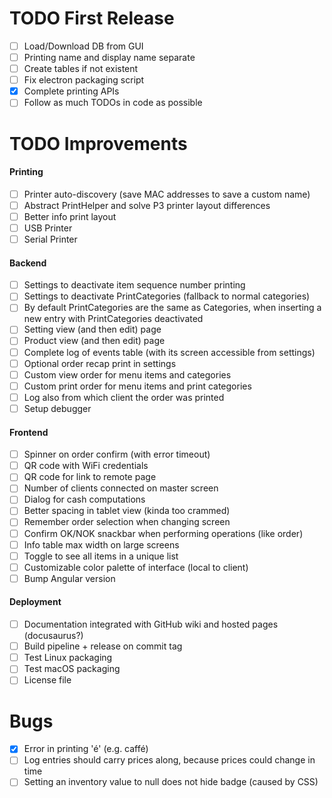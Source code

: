 # TODO First Release
- [ ] Load/Download DB from GUI
- [ ] Printing name and display name separate
- [ ] Create tables if not existent
- [ ] Fix electron packaging script
- [x] Complete printing APIs
- [ ] Follow as much TODOs in code as possible
# TODO Improvements
#### Printing
- [ ] Printer auto-discovery (save MAC addresses to save a custom name)
- [ ] Abstract PrintHelper and solve P3 printer layout differences
- [ ] Better info print layout
- [ ] USB Printer
- [ ] Serial Printer
#### Backend
- [ ] Settings to deactivate item sequence number printing
- [ ] Settings to deactivate PrintCategories (fallback to normal categories)
- [ ] By default PrintCategories are the same as Categories, when inserting a new entry with PrintCategories deactivated
- [ ] Setting view (and then edit) page
- [ ] Product view (and then edit) page
- [ ] Complete log of events table (with its screen accessible from settings)
- [ ] Optional order recap print in settings
- [ ] Custom view order for menu items and categories
- [ ] Custom print order for menu items and print categories
- [ ] Log also from which client the order was printed
- [ ] Setup debugger
#### Frontend
- [ ] Spinner on order confirm (with error timeout)
- [ ] QR code with WiFi credentials
- [ ] QR code for link to remote page
- [ ] Number of clients connected on master screen
- [ ] Dialog for cash computations
- [ ] Better spacing in tablet view (kinda too crammed)
- [ ] Remember order selection when changing screen
- [ ] Confirm OK/NOK snackbar when performing operations (like order)
- [ ] Info table max width on large screens
- [ ] Toggle to see all items in a unique list
- [ ] Customizable color palette of interface (local to client)
- [ ] Bump Angular version
#### Deployment
- [ ] Documentation integrated with GitHub wiki and hosted pages (docusaurus?)
- [ ] Build pipeline + release on commit tag
- [ ] Test Linux packaging
- [ ] Test macOS packaging
- [ ] License file
# Bugs
- [x] Error in printing 'é' (e.g. caffé)
- [ ] Log entries should carry prices along, because prices could change in time
- [ ] Setting an inventory value to null does not hide badge (caused by CSS)
